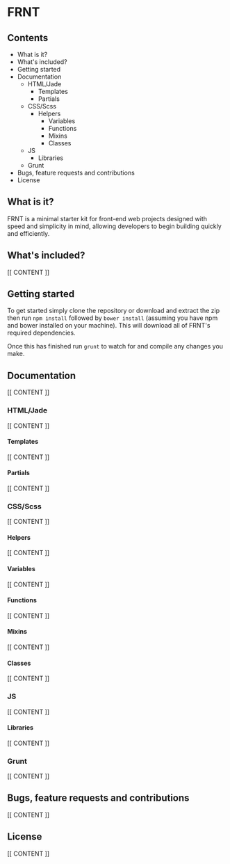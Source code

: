 # FRNT 

## Contents

- What is it?
- What's included?
- Getting started
- Documentation
	- HTML/Jade
		- Templates
		- Partials
	- CSS/Scss
		- Helpers
			- Variables
			- Functions
			- Mixins
			- Classes
	- JS
		- Libraries
	- Grunt
- Bugs, feature requests and contributions
- License

## What is it?

FRNT is a minimal starter kit for front-end web projects designed with speed and simplicity in mind, allowing developers to begin building quickly and efficiently.

## What's included?

[[ CONTENT ]]

## Getting started

To get started simply clone the repository or download and extract the zip then run `npm install` followed by `bower install` (assuming you have npm and bower installed on your machine). This will download all of FRNT's required dependencies.

Once this has finished run `grunt` to watch for and compile any changes you make.

## Documentation

[[ CONTENT ]]

### HTML/Jade

[[ CONTENT ]]

#### Templates

[[ CONTENT ]]

#### Partials

[[ CONTENT ]]

### CSS/Scss

[[ CONTENT ]]

#### Helpers

[[ CONTENT ]]

#### Variables

[[ CONTENT ]]

#### Functions

[[ CONTENT ]]

#### Mixins

[[ CONTENT ]]

#### Classes

[[ CONTENT ]]

### JS

[[ CONTENT ]]

#### Libraries

[[ CONTENT ]]

### Grunt

[[ CONTENT ]]

## Bugs, feature requests and contributions

[[ CONTENT ]]

## License

[[ CONTENT ]]